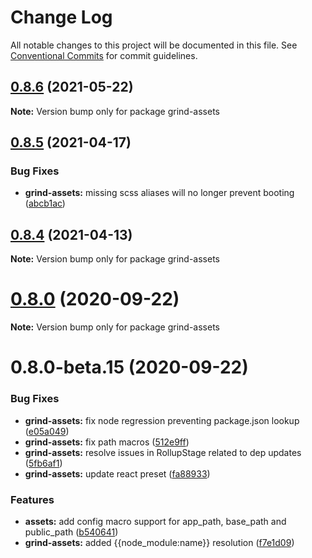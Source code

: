 # Change Log

All notable changes to this project will be documented in this file.
See [Conventional Commits](https://conventionalcommits.org) for commit guidelines.

## [0.8.6](https://github.com/grindjs/grindjs/compare/v0.8.5...v0.8.6) (2021-05-22)

**Note:** Version bump only for package grind-assets





## [0.8.5](https://github.com/grindjs/grindjs/compare/v0.8.4...v0.8.5) (2021-04-17)

### Bug Fixes

- **grind-assets:** missing scss aliases will no longer prevent booting ([abcb1ac](https://github.com/grindjs/grindjs/commit/abcb1acece2c8608b0dd5da2087179780a3d465b))

## [0.8.4](https://github.com/grindjs/grindjs/compare/v0.8.3...v0.8.4) (2021-04-13)

**Note:** Version bump only for package grind-assets

# [0.8.0](https://github.com/grindjs/grindjs/compare/v0.8.0-beta.15...v0.8.0) (2020-09-22)

**Note:** Version bump only for package grind-assets

# 0.8.0-beta.15 (2020-09-22)

### Bug Fixes

- **grind-assets:** fix node regression preventing package.json lookup ([e05a049](https://github.com/grindjs/grindjs/commit/e05a049fba866a94ec8302d652c4c403ad7135ac))
- **grind-assets:** fix path macros ([512e9ff](https://github.com/grindjs/grindjs/commit/512e9ff2b6c4f3384ce138665ea197a6e8ed17df))
- **grind-assets:** resolve issues in RollupStage related to dep updates ([5fb6af1](https://github.com/grindjs/grindjs/commit/5fb6af169bc37040ae040f5fa2e105ed86932837))
- **grind-assets:** update react preset ([fa88933](https://github.com/grindjs/grindjs/commit/fa8893310fda47251800113c8b52e7d5d4300774))

### Features

- **assets:** add config macro support for app_path, base_path and public_path ([b540641](https://github.com/grindjs/grindjs/commit/b540641ba51be12e40727c7b627fd54c5cd49ea6))
- **grind-assets:** added {{node_module:name}} resolution ([f7e1d09](https://github.com/grindjs/grindjs/commit/f7e1d099ecf779f20b94a3b60a1bd358e5397b61))

